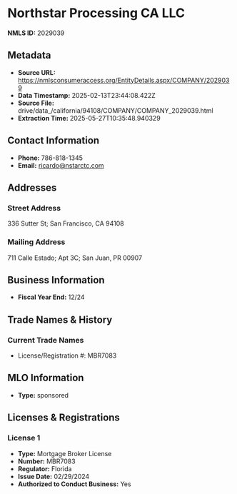 # Northstar Processing CA LLC

**NMLS ID:** 2029039

## Metadata
- **Source URL:** https://nmlsconsumeraccess.org/EntityDetails.aspx/COMPANY/2029039
- **Data Timestamp:** 2025-02-13T23:44:08.422Z
- **Source File:** drive/data_/california/94108/COMPANY/COMPANY_2029039.html
- **Extraction Time:** 2025-05-27T10:35:48.940329

## Contact Information
- **Phone:** 786-818-1345
- **Email:** ricardo@nstarctc.com

## Addresses
### Street Address
336 Sutter St; San Francisco, CA 94108

### Mailing Address
711 Calle Estado; Apt 3C; San Juan, PR 00907

## Business Information
- **Fiscal Year End:** 12/24

## Trade Names & History
### Current Trade Names
- License/Registration #: MBR7083

## MLO Information
- **Type:** sponsored

## Licenses & Registrations

### License 1
- **Type:** Mortgage Broker License
- **Number:** MBR7083
- **Regulator:** Florida
- **Issue Date:** 02/29/2024
- **Authorized to Conduct Business:** Yes
